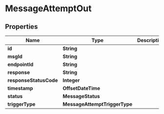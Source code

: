 

# MessageAttemptOut


## Properties

| Name | Type | Description | Notes |
|------------ | ------------- | ------------- | -------------|
|**id** | **String** |  |  |
|**msgId** | **String** |  |  |
|**endpointId** | **String** |  |  |
|**response** | **String** |  |  |
|**responseStatusCode** | **Integer** |  |  |
|**timestamp** | **OffsetDateTime** |  |  |
|**status** | **MessageStatus** |  |  |
|**triggerType** | **MessageAttemptTriggerType** |  |  |



